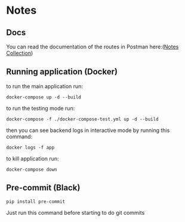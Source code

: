 # Notes
## Docs
You can read the documentation of the routes in Postman here:([Notes Collection](https://www.postman.com/alg3bra/ec178037-915d-4d52-bc8c-11f69b2d814b/request/pp25avu/register))

## Running application (Docker)
to run the main application run: 
```
docker-compose up -d --build
```
to run the testing mode run:
```
docker-compose -f ./docker-compose-test.yml up -d --build
```
then you can see backend logs in interactive mode by running this command:
```
docker logs -f app
```
to kill application run:
```
docker-compose down
```

## Pre-commit (Black)
```
pip install pre-commit
```
Just run this command before starting to do git commits 
